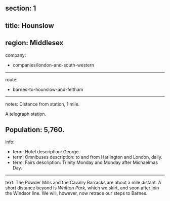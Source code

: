 section: 1
----
title: Hounslow
----
region: Middlesex
----
company:
- companies/london-and-south-western
----
route:
- barnes-to-hounslow-and-feltham
----
notes: Distance from station, 1 mile.

A telegraph station.

Population: 5,760.
----
info:
- term: Hotel
  description: George.
- term: Omnibuses
  description: to and from Harlington and London, daily.
- term: Fairs
  description: Trinity Monday and Monday after Michaelmas Day.
----
text: The Powder Mills and the Cavalry Barracks are about a mile distant. A short distance beyond is *Whitton Park*, which we skirt, and soon after join the Windsor line. We will, however, now retrace our steps to Barnes.
